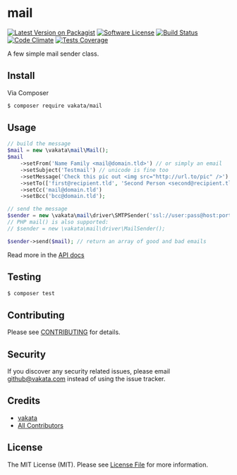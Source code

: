 # mail

[![Latest Version on Packagist][ico-version]][link-packagist]
[![Software License][ico-license]](LICENSE.md)
[![Build Status][ico-travis]][link-travis]
[![Code Climate][ico-cc]][link-cc]
[![Tests Coverage][ico-cc-coverage]][link-cc]

A few simple mail sender class.

## Install

Via Composer

``` bash
$ composer require vakata/mail
```

## Usage

``` php
// build the message
$mail = new \vakata\mail\Mail();
$mail
    ->setFrom('Name Family <mail@domain.tld>') // or simply an email
    ->setSubject('Testmail') // unicode is fine too
    ->setMessage('Check this pic out <img src="http://url.to/pic" />')
    ->setTo(['first@recipient.tld', 'Second Person <second@recipient.tld>'])
    ->setCc('mail@domain.tld')
    ->setBcc('bcc@domain.tld');

// send the message
$sender = new \vakata\mail\driver\SMTPSender('ssl://user:pass@host:port');
// PHP mail() is also supported:
// $sender = new \vakata\mail\driver\MailSender();

$sender->send($mail); // return an array of good and bad emails
```

Read more in the [API docs](docs/README.md)

## Testing

``` bash
$ composer test
```


## Contributing

Please see [CONTRIBUTING](CONTRIBUTING.md) for details.

## Security

If you discover any security related issues, please email github@vakata.com instead of using the issue tracker.

## Credits

- [vakata][link-author]
- [All Contributors][link-contributors]

## License

The MIT License (MIT). Please see [License File](LICENSE.md) for more information.

[ico-version]: https://img.shields.io/packagist/v/vakata/mail.svg?style=flat-square
[ico-license]: https://img.shields.io/badge/license-MIT-brightgreen.svg?style=flat-square
[ico-travis]: https://img.shields.io/travis/vakata/mail/master.svg?style=flat-square
[ico-scrutinizer]: https://img.shields.io/scrutinizer/coverage/g/vakata/mail.svg?style=flat-square
[ico-code-quality]: https://img.shields.io/scrutinizer/g/vakata/mail.svg?style=flat-square
[ico-downloads]: https://img.shields.io/packagist/dt/vakata/mail.svg?style=flat-square
[ico-cc]: https://img.shields.io/codeclimate/github/vakata/mail.svg?style=flat-square
[ico-cc-coverage]: https://img.shields.io/codeclimate/coverage/github/vakata/mail.svg?style=flat-square

[link-packagist]: https://packagist.org/packages/vakata/mail
[link-travis]: https://travis-ci.org/vakata/mail
[link-scrutinizer]: https://scrutinizer-ci.com/g/vakata/mail/code-structure
[link-code-quality]: https://scrutinizer-ci.com/g/vakata/mail
[link-downloads]: https://packagist.org/packages/vakata/mail
[link-author]: https://github.com/vakata
[link-contributors]: ../../contributors
[link-cc]: https://codeclimate.com/github/vakata/mail

